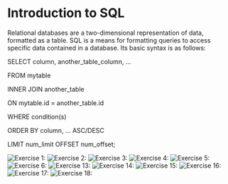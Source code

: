 # Introduction to SQL

Relational databases are a two-dimensional representation of data, formatted as a table. SQL is a means for formatting queries to access specific data contained in a database. Its basic syntax is as follows:

SELECT column, another_table_column, …

FROM mytable

INNER JOIN another_table

ON mytable.id = another_table.id

WHERE condition(s)

ORDER BY column, … ASC/DESC

LIMIT num_limit OFFSET num_offset;

![Exercise 1:](./images/SQL%20Bolt%20Exercise%201.png)
![Exercise 2:](./images/SQL%20Bolt%20Exercise%202.png)
![Exercise 3:](./images/SQL%20Bolt%20Exercise%203.png)
![Exercise 4:](./images/SQL%20Bolt%20Exercise%204.png)
![Exercise 5:](./images/SQL%20Bolt%20Exercise%205.png)
![Exercise 6:](./images/SQL%20Bolt%20Exercise%206.png)
![Exercise 13:](./images/SQL%20Bolt%20Exercise%2013.png)
![Exercise 14:](./images/SQL%20Bolt%20Exercise%2014.png)
![Exercise 15:](./images/SQL%20Bolt%20Exercise%2015.png)
![Exercise 16:](./images/SQL%20Bolt%20Exercise%2016.png)
![Exercise 17:](./images/SQL%20Bolt%20Exercise%2017.png)
![Exercise 18:](./images/SQL%20Bolt%20Exercise%2018.png)